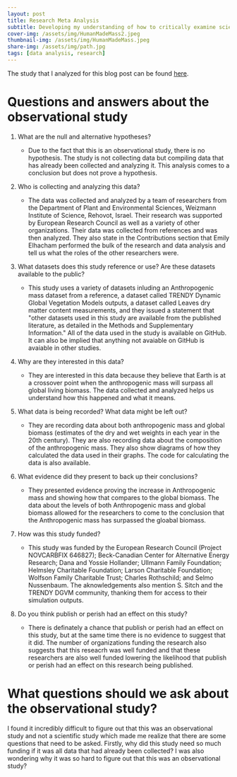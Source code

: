 ```yaml
---
layout: post
title: Research Meta Analysis
subtitle: Developing my understanding of how to critically examine scientific studies and analyze datasets
cover-img: /assets/img/HumanMadeMass2.jpeg
thumbnail-img: /assets/img/HumanMadeMass.jpeg
share-img: /assets/img/path.jpg
tags: [data analysis, research]
---
```


The study that I analyzed for this blog post can be found [here](https://www.nature.com/articles/s41586-020-3010-5).

# Questions and answers about the observational study
 
1. What are the null and alternative hypotheses?
	* Due to the fact that this is an observational study, there is no hypothesis. The study is not collecting data but compiling data that has already been collected and analyzing it. This analysis comes to a conclusion but does not prove a hypothesis.

2. Who is collecting and analyzing this data?
	* The data was collected and analyzed by a team of researchers from the Department of Plant and Environmental Sciences, Weizmann Institute of Science, Rehovot, Israel. Their research was supported by European Research Council as well as a variety of other organizations. Their data was collected from references and was then analyzed. They also state in the Contributions section that Emily Elhacham performed the bulk of the research and data analysis and tell us what the roles of the other researchers were.

3. What datasets does this study reference or use? Are these datasets available to the public?
	* This study uses a variety of datasets inluding an Anthropogenic mass dataset from a reference, a dataset called TRENDY Dynamic Global Vegetation Models outputs, a dataset called Leaves dry matter content measurements, and they issued a statement that "other datasets used in this study are available from the published literature, as detailed in the Methods and Supplementary Information." All of the data used in the study is available on GitHub. It can also be implied that anything not avaiable on GitHub is avaiable in other studies.

4. Why are they interested in this data?
	* They are interested in this data because they believe that Earth is at a crossover point when the anthropogenic mass will surpass all global living biomass. The data collected and analyzed helps us understand how this happened and what it means.

5. What data is being recorded? What data might be left out?
	* They are recording data about both anthropogenic mass and global biomass (estimates of the dry and wet weights in each year in the 20th century). They are also recording data about the composition of the anthropogenic mass. They also show diagrams of how they calculated the data used in their graphs. The code for calculating the data is also available. 

6. What evidence did they present to back up their conclusions?
	* They presented evidence proving the increase in Anthropogenic mass and showing how that compares to the global biomass. The data about the levels of both Anthropogenic mass and global biomass allowed for the researchers to come to the conclusion that the Anthropogenic mass has surpassed the gloabal biomass. 

7. How was this study funded?
	* This study was funded by the European Research Council (Project NOVCARBFIX 646827); Beck-Canadian Center for Alternative Energy Research; Dana and Yossie Hollander; Ullmann Family Foundation; Helmsley Charitable Foundation; Larson Charitable Foundation; Wolfson Family Charitable Trust; Charles Rothschild; and Selmo Nussenbaum. The aknowledgements also mention S. Sitch and the TRENDY DGVM community, thanking them for access to their simulation outputs.

8. Do you think publish or perish had an effect on this study?
	* There is definately a chance that publish or perish had an effect on this study, but at the same time there is no evidence to suggest that it did. The number of organizations funding the research also suggests that this reseacrh was well funded and that these researchers are also well funded lowering the likelihood that publish or perish had an effect on this research being published.

# What questions should we ask about the observational study?

I found it incredibly difficult to figure out that this was an observational study and not a scientific study which made me realize that there are some questions that need to be asked. Firstly, why did this study need so much funding if it was all data that had already been collected? I was also wondering why it was so hard to figure out that this was an observational study?